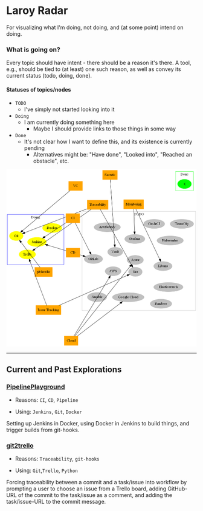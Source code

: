 # Laroy Radar
For visualizing what I'm doing, not doing, and (at some point) intend on doing.

### What is going on?
Every topic should have intent - there should be a reason it's there.
A tool, e.g., should be tied to (at least) one such reason, as well as convey its current status (todo, doing, done).

#### Statuses of topics/nodes

- `TODO`
    - I've simply not started looking into it
- `Doing`
    - I am currently doing something here
        - Maybe I should provide links to those things in some way
- `Done`
    - It's not clear how I want to define this, and its existence is currently pending
        - Alternatives might be: "Have done", "Looked into", "Reached an obstacle", etc.

![Laroy Radar](laroy_radar.png)

---

## Current and Past Explorations

### [PipelinePlayground](https://github.com/lolpatrol/PipelinePlayground)
- Reasons: `CI`, `CD`, `Pipeline`

- Using: `Jenkins`, `Git`, `Docker`

Setting up Jenkins in Docker, using Docker in Jenkins to build things, and trigger builds from git-hooks.


### [git2trello](google.com)
- Reasons: `Traceability`, `git-hooks`

- Using: `Git`,`Trello`, `Python`

Forcing traceability between a commit and a task/issue into workflow by prompting a user to choose an issue from 
a Trello board, adding GitHub-URL of the commit to the task/issue as a comment, and adding the task/issue-URL 
to the commit message.


